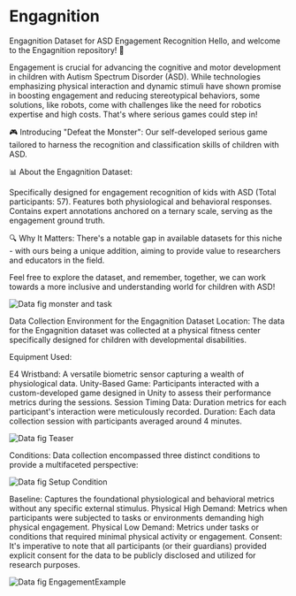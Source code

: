 # Engagnition

Engagnition Dataset for ASD Engagement Recognition
Hello, and welcome to the Engagnition repository! 🎉

Engagement is crucial for advancing the cognitive and motor development in children with Autism Spectrum Disorder (ASD). While technologies emphasizing physical interaction and dynamic stimuli have shown promise in boosting engagement and reducing stereotypical behaviors, some solutions, like robots, come with challenges like the need for robotics expertise and high costs. That's where serious games could step in!

🎮 Introducing "Defeat the Monster": Our self-developed serious game tailored to harness the recognition and classification skills of children with ASD.

📊 About the Engagnition Dataset:

Specifically designed for engagement recognition of kids with ASD (Total participants: 57).
Features both physiological and behavioral responses.
Contains expert annotations anchored on a ternary scale, serving as the engagement ground truth.

🔍 Why It Matters:
There's a notable gap in available datasets for this niche - with ours being a unique addition, aiming to provide value to researchers and educators in the field.

Feel free to explore the dataset, and remember, together, we can work towards a more inclusive and understanding world for children with ASD!

![Data  fig  monster and task](https://github.com/dailyminiii/Engagnition/assets/79134282/7e69e7b4-a4bc-40c3-90ef-0e799ff3acc6)

Data Collection Environment for the Engagnition Dataset
Location:
The data for the Engagnition dataset was collected at a physical fitness center specifically designed for children with developmental disabilities.

Equipment Used:

E4 Wristband: A versatile biometric sensor capturing a wealth of physiological data.
Unity-Based Game: Participants interacted with a custom-developed game designed in Unity to assess their performance metrics during the sessions.
Session Timing Data: Duration metrics for each participant's interaction were meticulously recorded.
Duration:
Each data collection session with participants averaged around 4 minutes.

![Data  fig  Teaser](https://github.com/dailyminiii/Engagnition/assets/79134282/684613e8-3ea7-4e85-be81-48f0dd13a24d)

Conditions:
Data collection encompassed three distinct conditions to provide a multifaceted perspective:

![Data  fig  Setup Condition](https://github.com/dailyminiii/Engagnition/assets/79134282/419e7d81-91c7-41ae-a3a2-105b8b73f421)

Baseline: Captures the foundational physiological and behavioral metrics without any specific external stimulus.
Physical High Demand: Metrics when participants were subjected to tasks or environments demanding high physical engagement.
Physical Low Demand: Metrics under tasks or conditions that required minimal physical activity or engagement.
Consent:
It's imperative to note that all participants (or their guardians) provided explicit consent for the data to be publicly disclosed and utilized for research purposes.




![Data  fig  EngagementExample](https://github.com/dailyminiii/Engagnition/assets/79134282/f89b4e11-28dd-4131-8323-c53b4fccc27c)
